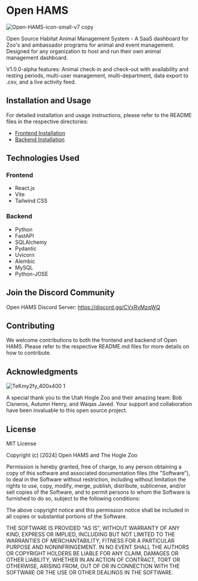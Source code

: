 # Open HAMS

![Open-HAMS-icon-small-v7 copy](https://github.com/tyball21/Open-HAMS/assets/3166051/da270242-215d-4298-8091-461177d07ce4)



Open Source Habitat Animal Management System - A SaaS dashboard for Zoo's and ambassador programs for animal and event management. Designed for any organization to host and run their own animal management dashboard. 

V1.0.0-alpha features: Animal check-in and check-out with availability and resting periods, multi-user management, multi-department, data export to .csv, and a live activity feed.

## Installation and Usage

For detailed installation and usage instructions, please refer to the README files in the respective directories:

- [Frontend Installation](./frontend/README.md)
- [Backend Installation](./backend/README.md)

## Technologies Used

### Frontend
- React.js
- Vite
- Tailwind CSS

### Backend
- Python
- FastAPI
- SQLAlchemy
- Pydantic
- Uvicorn
- Alembic
- MySQL
- Python-JOSE


## Join the Discord Community
Open HAMS Discord Server: https://discord.gg/CVxRvMzqWQ 


## Contributing

We welcome contributions to both the frontend and backend of Open HAMS. Please refer to the respective README.md files for more details on how to contribute.



## Acknowledgments

![TeKmy2fy_400x400 1](https://github.com/tyball21/Open-HAMS/assets/3166051/0e2a4e7e-1294-4ed6-96ad-e42912ad9685)

A special thank you to the Utah Hogle Zoo and their amazing team: Bob Cisneros, Autumn Henry, and Waqas Javed. Your support and collaboration have been invaluable to this open source project.


## License

MIT License

Copyright (c) [2024] Open HAMS and The Hogle Zoo

Permission is hereby granted, free of charge, to any person obtaining a copy
of this software and associated documentation files (the "Software"), to deal
in the Software without restriction, including without limitation the rights
to use, copy, modify, merge, publish, distribute, sublicense, and/or sell
copies of the Software, and to permit persons to whom the Software is
furnished to do so, subject to the following conditions:

The above copyright notice and this permission notice shall be included in all
copies or substantial portions of the Software.

THE SOFTWARE IS PROVIDED "AS IS", WITHOUT WARRANTY OF ANY KIND, EXPRESS OR
IMPLIED, INCLUDING BUT NOT LIMITED TO THE WARRANTIES OF MERCHANTABILITY,
FITNESS FOR A PARTICULAR PURPOSE AND NONINFRINGEMENT. IN NO EVENT SHALL THE
AUTHORS OR COPYRIGHT HOLDERS BE LIABLE FOR ANY CLAIM, DAMAGES OR OTHER
LIABILITY, WHETHER IN AN ACTION OF CONTRACT, TORT OR OTHERWISE, ARISING FROM,
OUT OF OR IN CONNECTION WITH THE SOFTWARE OR THE USE OR OTHER DEALINGS IN THE
SOFTWARE.

